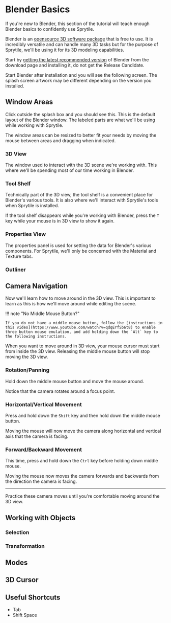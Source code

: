 # Blender Basics

If you're new to Blender, this section of the tutorial will teach enough Blender basics to confidently use Sprytile.

Blender is an [opensource 3D software package](https://www.blender.org/) that is free to use. It is incredibly versatile and can handle many 3D tasks but for the purpose of Sprytile, we'll be using it for its 3D modeling capabilities.

Start by [getting the latest recommended version](https://www.blender.org/download/) of Blender from the download page and installing it, do not get the Release Candidate.

Start Blender after installation and you will see the following screen. The splash screen artwork may be different depending on the version you installed.

## Window Areas

Click outside the splash box and you should see this. This is the default layout of the Blender window. The labeled parts are what we'll be using while working with Sprytile.

The window areas can be resized to better fit your needs by moving the mouse between areas and dragging when indicated. 

### 3D View

The window used to interact with the 3D scene we're working with. This where we'll be spending most of our time working in Blender.

### Tool Shelf

Technically part of the 3D view, the tool shelf is a convenient place for Blender's various tools. It is also where we'll interact with Sprytile's tools when Sprytile is installed.

If the tool shelf disappears while you're working with Blender, press the `T` key while your mouse is in 3D view to show it again.

### Properties View

The properties panel is used for setting the data for Blender's various components. For Sprytile, we'll only be concerned with the Material and Texture tabs.

### Outliner

## Camera Navigation

Now we'll learn how to move around in the 3D view. This is important to learn as this is how we'll move around while editing the scene.

!!! note "No Middle Mouse Button?"

	If you do not have a middle mouse button, follow the [instructions in this video](https://www.youtube.com/watch?v=qdqEYfSb6t8) to enable three button mouse emulation, and add holding down the `Alt` key to the following instructions.

When you want to move around in 3D view, your mouse cursor must start from inside the 3D view. Releasing the middle mouse button will stop moving the 3D view.

### Rotation/Panning

Hold down the middle mouse button and move the mouse around.

Notice that the camera rotates around a focus point.

### Horizontal/Vertical Movement

Press and hold down the `Shift` key and then hold down the middle mouse button.

Moving the mouse will now move the camera along horizontal and vertical axis that the camera is facing.

### Forward/Backward Movement

This time, press and hold down the `Ctrl` key before holding down middle mouse.

Moving the mouse now moves the camera forwards and backwards from the direction the camera is facing.

---

Practice these camera moves until you're comfortable moving around the 3D view.

## Working with Objects

### Selection

### Transformation

## Modes

## 3D Cursor

## Useful Shortcuts

* Tab
* Shift Space